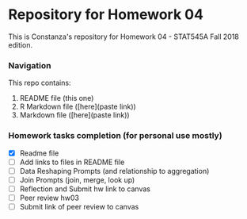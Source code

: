 # Repository for Homework 04

This is Constanza's repository for Homework 04 - STAT545A Fall 2018 edition.

### Navigation

This repo contains:
1. README file (this one)
2. R Markdown file ([here](paste link))
2. Markdown file ([here](paste link))

### Homework tasks completion (for personal use mostly)

- [x] Readme file
- [ ] Add links to files in README file
- [ ] Data Reshaping Prompts (and relationship to aggregation) 
- [ ] Join Prompts (join, merge, look up)
- [ ] Reflection and Submit hw link to canvas
- [ ] Peer review hw03
- [ ] Submit link of peer review to canvas
